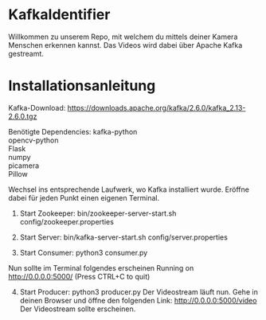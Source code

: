 # KafkaIdentifier
Willkommen zu unserem Repo, mit welchem du mittels deiner Kamera Menschen erkennen kannst. Das Videos wird dabei über Apache Kafka gestreamt.

# Installationsanleitung
Kafka-Download:
https://downloads.apache.org/kafka/2.6.0/kafka_2.13-2.6.0.tgz

Benötigte Dependencies:
kafka-python  
opencv-python  
Flask  
numpy  
picamera  
Pillow  

Wechsel ins entsprechende Laufwerk, wo Kafka installiert wurde. Eröffne dabei für jeden Punkt einen eigenen Terminal.

1. Start Zookeeper:
bin/zookeeper-server-start.sh config/zookeeper.properties

2. Start Server:
bin/kafka-server-start.sh config/server.properties

3. Start Consumer:
python3 consumer.py

Nun sollte im Terminal folgendes erscheinen
Running on http://0.0.0.0:5000/ (Press CTRL+C to quit)

4. Start Producer:
python3 producer.py
Der Videostream läuft nun.
Gehe in deinen Browser und öffne den folgenden Link:
http://0.0.0.0:5000/video 
Der Videostream sollte erscheinen.

